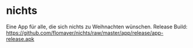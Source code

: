 # nichts
Eine App für alle, die sich nichts zu Weihnachten wünschen.
Release Build: https://github.com/flomayer/nichts/raw/master/app/release/app-release.apk
